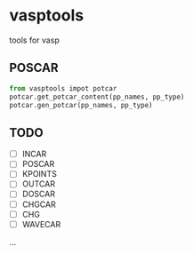 # vasptools
tools for vasp


## POSCAR
```python
from vasptools impot potcar
potcar.get_potcar_content(pp_names, pp_type)
potcar.gen_potcar(pp_names, pp_type)
```



## TODO
- [ ]  INCAR
- [ ] POSCAR
- [ ] KPOINTS
- [ ] OUTCAR
- [ ] DOSCAR
- [ ] CHGCAR
- [ ] CHG
- [ ] WAVECAR

...

